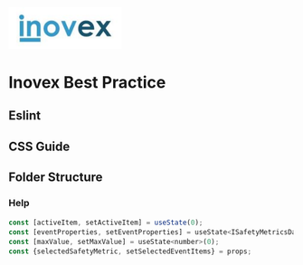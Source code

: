 <p>
<img src='Inovex-logo.jpg' width='200' alt='inovex logo'>
</p>

# Inovex Best Practice

## Eslint

## CSS Guide

## Folder Structure

### Help

```js
const [activeItem, setActiveItem] = useState(0); 
const [eventProperties, setEventProperties] = useState<ISafetyMetricsDataPoint[]>([]);
const [maxValue, setMaxValue] = useState<number>(0);
const {selectedSafetyMetric, setSelectedEventItems} = props;
```

